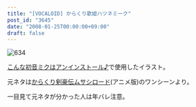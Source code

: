 ```yaml
---
title: "[VOCALOID] からくり歌姫ハツネミーク"
post_id: "3645"
date: "2008-01-25T00:00:00+09:00"
draft: false
---
```



![634](/image/illustrations/miku/634_s.jpg)

[こんな初音ミクはアンインストール♪](http://www.nicovideo.jp/watch/sm2197976)で使用したイラスト。

元ネタは[からくり剣豪伝ムサシロード](http://pierrot.jp/title/musashi/)(アニメ版)のワンシーンより。

一目見て元ネタが分かった人は年バレ注意。
